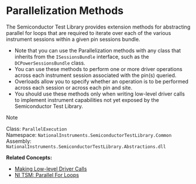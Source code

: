 # Parallelization Methods

The Semiconductor Test Library provides extension methods for abstracting parallel for loops that are required to iterate over each of the various instrument sessions within a given pin sessions bundle.

- Note that you can use the Parallelization methods with any class that inherits from the `ISessionsBundle` interface, such as the `DCPowerSessionsBundle` class.
- You can use these methods to perform one or more driver operations across each instrument session associated with the pin(s) queried.
- Overloads allow you to specify whether an operation is to be performed across each session or across each pin and site.
- You should use these methods only when writing low-level driver calls to implement instrument capabilities not yet exposed by the Semiconductor Test Library.

> [!NOTE]
> Class: `ParallelExecution`\
> Namespace: `NationalInstruments.SemiconductorTestLibrary.Common` \
> Assembly: `NationalInstruments.SemiconductorTestLibrary.Abstractions.dll`

**Related Concepts:**

- [Making Low-level Driver Calls](MakingLowLevelDriverCalls.md)
- [NI TSM: Parallel For Loops](https://www.ni.com/docs/en-US/bundle/teststand-semiconductor-module/page/parallel-for-loops.html)
